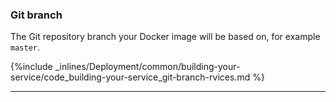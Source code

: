 <!-- usedin: [ _legacy_docker/deployment] - post: -->


### Git branch

The Git repository branch your Docker image will be based on, for example `master`.



{%include _inlines/Deployment/common/building-your-service/code_building-your-service_git-branch-rvices.md %}




* * *

